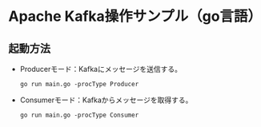 # Apache Kafka操作サンプル（go言語）
## 起動方法
- Producerモード：Kafkaにメッセージを送信する。

   `go run main.go -procType Producer`

- Consumerモード：Kafkaからメッセージを取得する。

   `go run main.go -procType Consumer`
